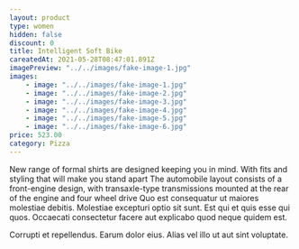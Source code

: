 ```yaml
---
layout: product
type: women
hidden: false
discount: 0
title: Intelligent Soft Bike
careatedAt: 2021-05-28T08:47:01.891Z
imagePreview: "../../images/fake-image-1.jpg"
images:
    - image: "../../images/fake-image-1.jpg"
    - image: "../../images/fake-image-2.jpg"
    - image: "../../images/fake-image-3.jpg"
    - image: "../../images/fake-image-4.jpg"
    - image: "../../images/fake-image-5.jpg"
    - image: "../../images/fake-image-6.jpg"
price: 523.00
category: Pizza
---
```

New range of formal shirts are designed keeping you in mind. With fits and styling that will make you stand apart
The automobile layout consists of a front-engine design, with transaxle-type transmissions mounted at the rear of the engine and four wheel drive
Quo est consequatur ut maiores molestiae debitis. Molestiae excepturi optio sit sunt. Est qui et quis esse qui quos. Occaecati consectetur facere aut explicabo quod neque quidem est.
 Corrupti et repellendus. Earum dolor eius. Alias vel illo ut aut sint voluptate.
